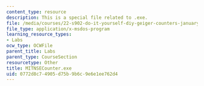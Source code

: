 ```yaml
---
content_type: resource
description: This is a special file related to .exe.
file: /media/courses/22-s902-do-it-yourself-diy-geiger-counters-january-iap-2015/0772d8c74905d75b9b6c9e6e1ee762d4_MITNSECounter.exe
file_type: application/x-msdos-program
learning_resource_types:
- Labs
ocw_type: OCWFile
parent_title: Labs
parent_type: CourseSection
resourcetype: Other
title: MITNSECounter.exe
uid: 0772d8c7-4905-d75b-9b6c-9e6e1ee762d4
---
```

